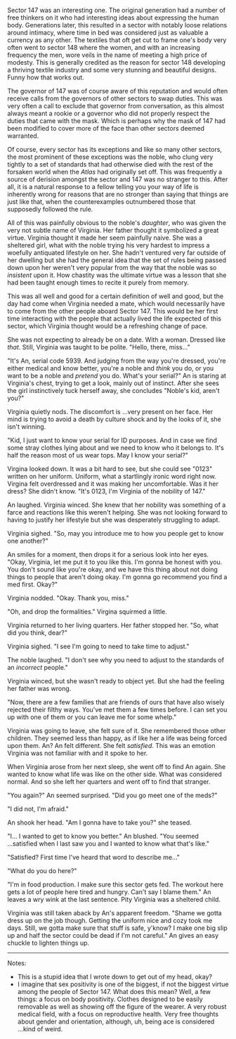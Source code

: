 Sector 147 was an interesting one. The original generation had a number of free
thinkers on it who had interesting ideas about expressing the human body.
Generations later, this resulted in a sector with notably loose relations
around intimacy, where time in bed was considered just as valuable a currency
as any other. The textiles that oft get cut to frame one's body very often went
to sector 148 where the women, and with an increasing frequency the men, wore
veils in the name of meeting a high price of modesty. This is generally
credited as the reason for sector 148 developing a thriving textile industry
and some very stunning and beautiful designs. Funny how that works out.

The governor of 147 was of course aware of this reputation and would often
receive calls from the governors of other sectors to swap duties. This was very
often a call to exclude that governor from conversation, as this almost always
meant a rookie or a governor who did not properly respect the duties that came
with the mask. Which is perhaps why the mask of 147 had been modified to cover
more of the face than other sectors deemed warranted.

Of course, every sector has its exceptions and like so many other sectors, the
most prominent of these exceptions was the noble, who clung very tightly to a
set of standards that had otherwise died with the rest of the forsaken world
when the _Atlas_ had originally set off. This was frequently a source of
derision amongst the sector and 147 was no stranger to this. After all, it is a
natural response to a fellow telling you your way of life is inherently wrong
for reasons that are no stronger than saying that things are just like that,
when the counterexamples outnumbered those that supposedly followed the rule.

All of this was painfully obvious to the noble's _daughter_, who was given the
very not subtle name of Virginia. Her father thought it symbolized a great
virtue. Virginia thought it made her seem painfully naive. She was a sheltered
girl, what with the noble trying his very hardest to impress a woefully
antiquated lifestyle on her. She hadn't ventured very far outside of her
dwelling but she had the general idea that the set of rules being passed down
upon her weren't very popular from the way that the noble was so _insistent_
upon it. How chastity was the ultimate virtue was a lesson that she had been
taught enough times to recite it purely from memory.

This was all well and good for a certain definition of well and good, but the
day had come when Virginia needed a mate, which would necessarily have to come
from the other people aboard Sector 147. This would be her first time
interacting with the people that actually lived the life expected of this
sector, which Virginia thought would be a refreshing change of pace.

She was not expecting to already be on a date. With a woman. Dressed like
_that_. Still, Virginia was taught to be polite. "Hello, there, miss..."

"It's An, serial code 5939. And judging from the way you're dressed, you're
either medical and know better, you're a noble and _think_ you do, or you want
to be a noble and _pretend_ you do. What's your serial?" An is staring at
Virginia's chest, trying to get a look, mainly out of instinct. After she sees
the girl instinctively tuck herself away, she concludes "Noble's kid, aren't
you?"

Virginia quietly nods. The discomfort is ...very present on her face. Her mind
is trying to avoid a death by culture shock and by the looks of it, she isn't
winning.

"Kid, I just want to know your serial for ID purposes. And in case we find some
stray clothes lying about and we need to know who it belongs to. It's half the
reason most of us wear tops. May I know your serial?"

Virgina looked down. It was a bit hard to see, but she could see "0123" written
on her uniform. Uniform, what a startlingly ironic word right now. Virgina felt
overdressed and it was making her uncomfortable. Was it her dress? She didn't
know. "It's 0123, I'm Virginia of the nobility of 147."

An laughed. Virginia winced. She knew that her nobility was something of a
farce and reactions like this weren't helping. She was not looking forward to
having to justify her lifestyle but she was desperately struggling to adapt.

Virginia sighed. "So, may you introduce me to how you people get to know one
another?"

An smiles for a moment, then drops it for a serious look into her eyes. "Okay,
Virginia, let me put it to you like this. I'm gonna be honest with you. You
don't sound like you're okay, and we have this thing about not doing things to
people that aren't doing okay. I'm gonna go recommend you find a med first.
Okay?"

Virginia nodded. "Okay. Thank you, miss."

"Oh, and drop the formalities." Virgina squirmed a little.

Virginia returned to her living quarters. Her father stopped her. "So, what did
you think, dear?"

Virginia sighed. "I see I'm going to need to take time to adjust."

The noble laughed. "I don't see why you need to adjust to the standards of an
_incorrect_ people."

Virginia winced, but she wasn't ready to object yet. But she had the feeling
her father was wrong.

"Now, there are a few families that are friends of ours that have also wisely
rejected their filthy ways. You've met them a few times before. I can set you
up with one of them or you can leave me for some whelp."

Virginia was going to leave, she felt sure of it. She remembered those other
children. They seemed less than happy, as if like her a life was being forced
upon them. An? An felt different. She felt _satisfied_. This was an emotion
Virginia was not familiar with and it spoke to her.

When Virginia arose from her next sleep, she went off to find An again. She
wanted to know what life was like on the other side. What was considered
normal. And so she left her quarters and went off to find that stranger.

"You again?" An seemed surprised. "Did you go meet one of the meds?"

"I did not, I'm afraid."

An shook her head. "Am I gonna have to take you?" she teased.

"I... I wanted to get to know you better." An blushed. "You seemed ...satisfied
when I last saw you and I wanted to know what that's like."

"Satisfied? First time I've heard that word to describe me..."

"What do you do here?"

"I'm in food production. I make sure this sector gets fed. The workout here
gets a lot of people here tired and hungry. Can't say I blame them." An leaves
a wry wink at the last sentence. Pity Virginia was a sheltered child.

Virginia was still taken aback by An's apparent freedom. "Shame we gotta dress
up on the job though. Getting the uniform nice and cozy took me days. Still,
we gotta make sure that stuff is safe, y'know? I make one big slip up and 
half the sector could be dead if I'm not careful." An gives an easy chuckle to
lighten things up.

---

Notes:
- This is a stupid idea that I wrote down to get out of my head, okay?
- I imagine that sex positivity is one of the biggest, if not the biggest
  virtue among the people of Sector 147. What does this mean? Well, a few
  things: a focus on body positivity. Clothes designed to be easily removable
  as well as showing off the figure of the wearer. A very robust medical field,
  with a focus on reproductive health. Very free thoughts about gender and
  orientation, although, uh, being ace is considered ...kind of weird.
